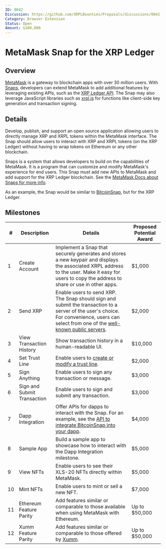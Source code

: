 ```yaml
---
ID: 0042
Discussion: https://github.com/XRPLBounties/Proposals/discussions/0042
Category: Browser Extension
Status: Open
Amount: $100,000
---
```


# MetaMask Snap for the XRP Ledger

## Overview

[MetaMask](https://metamask.io/) is a gateway to blockchain apps with over 30 million users. With [Snaps](https://metamask.io/snaps/), developers can extend MetaMask to add additional features by leveraging existing APIs, such as the [XRP Ledger API](https://xrpl.org/public-api-methods.html). The Snap may also leverage JavaScript libraries such as [xrpl.js](https://github.com/XRPLF/xrpl.js) for functions like client-side key generation and transaction signing.

## Details

Develop, publish, and support an open source application allowing users to directly manage XRP and XRPL tokens within the MetaMask interface. The Snap should allow users to interact with XRP and XRPL tokens (on the XRP Ledger) without having to wrap tokens on Ethereum or any other blockchain.

Snaps is a system that allows developers to build on the capabilities of MetaMask. It is a program that can customize and modify MetaMask's experience for end users. This Snap must add new APIs to MetaMask and add support for the XRP Ledger blockchain. See the [MetaMask Docs about Snaps for more info](https://docs.metamask.io/guide/snaps.html).

As an example, the Snap would be similar to [BitcoinSnap](https://github.com/KeystoneHQ/btcsnap), but for the XRP Ledger.

## Milestones

| # | Description | Details | Proposed Potential Award |
| - | ----------- | ------- | ------------------------ |
| 1 | Create Account | Implement a Snap that securely generates and stores a new keypair and displays the associated XRPL address to the user. Make it easy for users to copy the address to share or use in other apps. | $1,000 |
| 2 | Send XRP | Enable users to send XRP. The Snap should sign and submit the transaction to a server of the user's choice. For convenience, users can select from one of the [well-known public servers](https://xrpl.org/public-servers.html). | $2,000 |
| 3 | View Transaction History | Show transaction history in a human-readable UI. | $10,000 |
| 4 | Set Trust Line | Enable users to [create or modify a trust line](https://xrpl.org/trustset.html). | $2,000 |
| 5 | Sign Anything | Enable users to sign any transaction or message. | $3,000 |
| 6 | Sign and Submit Transaction | Enable users to sign and submit any transaction. | $3,000 |
| 7 | Dapp Integration | Offer APIs for dapps to interact with the Snap. For an example, see the [API to integrate BitcoinSnap into your dapp](https://github.com/KeystoneHQ/btcsnap/tree/master/packages/snap). | $4,000 |
| 8 | Sample App | Build a sample app to showcase how to interact with the Dapp Integration milestone. | $5,000 |
| 9 | View NFTs | Enable users to see their XLS-20 NFTs directly within MetaMask. | $5,000 |
| 10 | Mint NFTs | Enable users to mint or sell a new NFT. | $7,000 |
| 11 | Ethereum Feature Parity | Add features similar or comparable to those available when using MetaMask with Ethereum. | Up to $50,000 |
| 12 | Xumm Feature Parity | Add features similar or comparable to those offered by [Xumm](https://xumm.app/). | Up to $50,000 |

